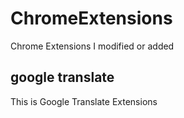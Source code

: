# ChromeExtensions
Chrome Extensions I modified or added

## google translate
This is Google Translate Extensions
